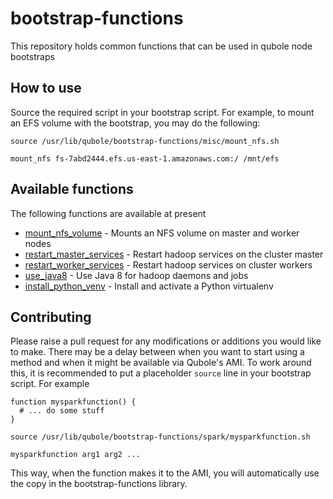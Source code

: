 # bootstrap-functions
This repository holds common functions that can be used in qubole node bootstraps

## How to use

Source the required script in your bootstrap script. For example, to mount an EFS volume with the bootstrap, you may do the following:

```
source /usr/lib/qubole/bootstrap-functions/misc/mount_nfs.sh

mount_nfs fs-7abd2444.efs.us-east-1.amazonaws.com:/ /mnt/efs
```

## Available functions
The following functions are available at present
* [mount_nfs_volume](misc/mount_nfs.sh#L21) - Mounts an NFS volume on master and worker nodes
* [restart_master_services](hadoop/util.sh#L13) - Restart hadoop services on the cluster master
* [restart_worker_services](hadoop/util.sh#L43) - Restart hadoop services on cluster workers
* [use_java8](hadoop/util.sh#L61) - Use Java 8 for hadoop daemons and jobs
* [install_python_venv](misc/python_venv.sh#L17) - Install and activate a Python virtualenv

## Contributing
Please raise a pull request for any modifications or additions you would like to make. There may be a delay between when you want to start using a method and when it might be available via Qubole's AMI. To work around this, it is recommended to put a placeholder `source` line in your bootstrap script. For example

```
function mysparkfunction() {
  # ... do some stuff
}

source /usr/lib/qubole/bootstrap-functions/spark/mysparkfunction.sh

mysparkfunction arg1 arg2 ...
```

This way, when the function makes it to the AMI, you will automatically use the copy in the bootstrap-functions library.
